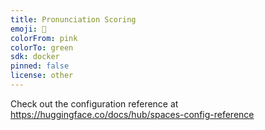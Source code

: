 ```yaml
---
title: Pronunciation Scoring
emoji: 👀
colorFrom: pink
colorTo: green
sdk: docker
pinned: false
license: other
---
```


Check out the configuration reference at https://huggingface.co/docs/hub/spaces-config-reference

